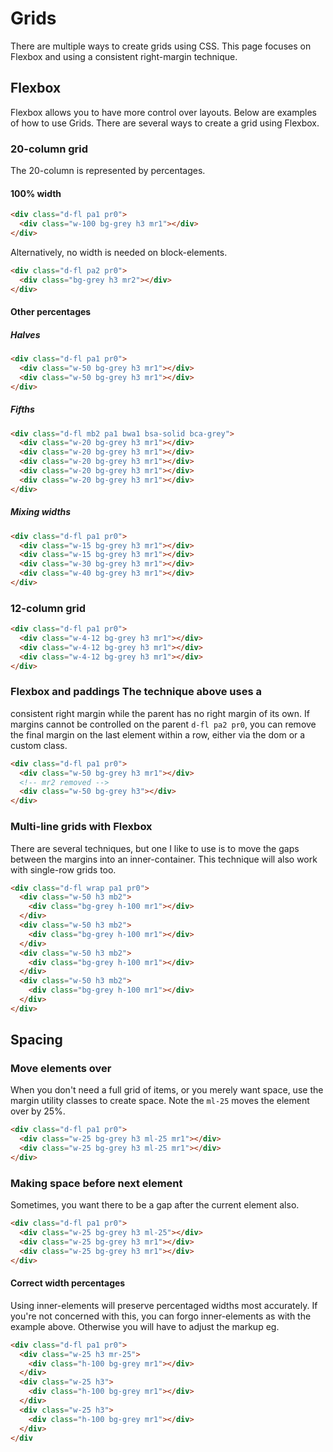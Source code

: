 <link href="https://unpkg.com/preons@0.4.5/dist/preons.css" rel="stylesheet" type="text/css" />

# Grids

There are multiple ways to create grids using CSS. This page focuses on Flexbox and using a consistent right-margin technique.

## Flexbox

Flexbox allows you to have more control over layouts. Below are examples of how to use Grids. There are several ways to create a grid using Flexbox.

### 20-column grid

The 20-column is represented by percentages.

#### 100% width

<!-- example -->
<div class="d-fl mb2 pa1 pr0 bwa1 bsa-solid bca-grey">
    <div class="w-100 bg-grey h3 mr1"></div>
</div>

```html
<div class="d-fl pa1 pr0">
  <div class="w-100 bg-grey h3 mr1"></div>
</div>
```

Alternatively, no width is needed on block-elements.

```html
<div class="d-fl pa2 pr0">
  <div class="bg-grey h3 mr2"></div>
</div>
```

#### Other percentages

##### Halves

<!-- example -->
<div class="d-fl mb2 pa1 pr0 bwa1 bsa-solid bca-grey">
  <div class="w-50 bg-grey h3 mr1"></div>
  <div class="w-50 bg-grey h3 mr1"></div>
</div>

```html
<div class="d-fl pa1 pr0">
  <div class="w-50 bg-grey h3 mr1"></div>
  <div class="w-50 bg-grey h3 mr1"></div>
</div>
```

##### Fifths

<!-- example -->
<div class="d-fl mb2 pa1 pr0 bwa1 bsa-solid bca-grey">
  <div class="w-20 bg-grey h3 mr1"></div>
  <div class="w-20 bg-grey h3 mr1"></div>
  <div class="w-20 bg-grey h3 mr1"></div>
  <div class="w-20 bg-grey h3 mr1"></div>
  <div class="w-20 bg-grey h3 mr1"></div>
</div>

```html
<div class="d-fl mb2 pa1 bwa1 bsa-solid bca-grey">
  <div class="w-20 bg-grey h3 mr1"></div>
  <div class="w-20 bg-grey h3 mr1"></div>
  <div class="w-20 bg-grey h3 mr1"></div>
  <div class="w-20 bg-grey h3 mr1"></div>
  <div class="w-20 bg-grey h3 mr1"></div>
</div>
```

##### Mixing widths

<!-- example -->
<div class="d-fl mb2 pa1 pr0 bwa1 bsa-solid bca-grey">
  <div class="w-15 bg-grey h3 mr1"></div>
  <div class="w-15 bg-grey h3 mr1"></div>
  <div class="w-30 bg-grey h3 mr1"></div>
  <div class="w-40 bg-grey h3 mr1"></div>
</div>

```html
<div class="d-fl pa1 pr0">
  <div class="w-15 bg-grey h3 mr1"></div>
  <div class="w-15 bg-grey h3 mr1"></div>
  <div class="w-30 bg-grey h3 mr1"></div>
  <div class="w-40 bg-grey h3 mr1"></div>
</div>
```

### 12-column grid

<!-- example -->
<div class="d-fl mb2 pa1 pr0 bwa1 bsa-solid bca-grey">
  <div class="w-4-12 bg-grey h3 mr1"></div>
  <div class="w-4-12 bg-grey h3 mr1"></div>
  <div class="w-4-12 bg-grey h3 mr1"></div>
</div>

```html
<div class="d-fl pa1 pr0">
  <div class="w-4-12 bg-grey h3 mr1"></div>
  <div class="w-4-12 bg-grey h3 mr1"></div>
  <div class="w-4-12 bg-grey h3 mr1"></div>
</div>
```

### Flexbox and paddings The technique above uses a

consistent right margin while the parent has no right margin of its own. If
margins cannot be controlled on the parent `d-fl pa2 pr0`, you can remove the final margin on the last element within a row, either via the dom or a custom class.

```html
<div class="d-fl pa1 pr0">
  <div class="w-50 bg-grey h3 mr1"></div>
  <!-- mr2 removed -->
  <div class="w-50 bg-grey h3"></div>
</div>
```

### Multi-line grids with Flexbox

There are several techniques, but one I like to use is to move the gaps between the margins into an inner-container. This technique will also work with single-row grids too.

<!-- example -->
<div class="d-fl mb2 pa1 pr0 pb0 bwa1 bsa-solid bca-grey">
  <div class="w-50 h3 mb1">
    <div class="bg-grey h-100 mr1"></div>
  </div>
  <div class="w-50 h3 mb1">
    <div class="bg-grey h-100 mr1"></div>
  </div>
  <div class="w-50 h3 mb1">
    <div class="bg-grey h-100 mr1"></div>
  </div>
  <div class="w-50 h3 mb1">
    <div class="bg-grey h-100 mr1"></div>
  </div>
</div>

```html
<div class="d-fl wrap pa1 pr0">
  <div class="w-50 h3 mb2">
    <div class="bg-grey h-100 mr1"></div>
  </div>
  <div class="w-50 h3 mb2">
    <div class="bg-grey h-100 mr1"></div>
  </div>
  <div class="w-50 h3 mb2">
    <div class="bg-grey h-100 mr1"></div>
  </div>
  <div class="w-50 h3 mb2">
    <div class="bg-grey h-100 mr1"></div>
  </div>
</div>
```

## Spacing

### Move elements over

When you don't need a full grid of items, or you merely want space, use the margin utility classes to create space. Note the `ml-25` moves the element over by 25%.

<!-- example -->
<div class="d-fl mb2 pa1 pr0 bwa1 bsa-solid bca-grey">
  <div class="w-25 bg-grey h3 ml-25 mr1"></div>
  <div class="w-25 bg-grey h3 ml-25 mr1"></div>
</div>

```html
<div class="d-fl pa1 pr0">
  <div class="w-25 bg-grey h3 ml-25 mr1"></div>
  <div class="w-25 bg-grey h3 ml-25 mr1"></div>
</div>
```

### Making space before next element

Sometimes, you want there to be a gap after the current element also.

<!-- example -->
<div class="d-fl mb2 pa1 pr0 bwa1 bsa-solid bca-grey">
  <div class="w-25 bg-grey h3 mr-25"></div>
  <div class="w-25 bg-grey h3 mr1"></div>
  <div class="w-25 bg-grey h3 mr1"></div>
</div>

```html
<div class="d-fl pa1 pr0">
  <div class="w-25 bg-grey h3 ml-25"></div>
  <div class="w-25 bg-grey h3 mr1"></div>
  <div class="w-25 bg-grey h3 mr1"></div>
</div>
```

#### Correct width percentages

Using inner-elements will preserve percentaged widths most accurately. If you're not concerned with this, you can forgo inner-elements as with the example above. Otherwise you will have to adjust the markup eg.

<!-- example -->
<div class="d-fl mb2 pa1 pr0 bwa1 bsa-solid bca-grey">
  <div class="w-25 h3 mr-25">
    <div class="h-100 bg-grey mr1"></div>
  </div>
  <div class="w-25 h3">
    <div class="h-100 bg-grey mr1"></div>
  </div>
  <div class="w-25 h3">
    <div class="h-100 bg-grey mr1"></div>
  </div>
</div>

```html
<div class="d-fl pa1 pr0">
  <div class="w-25 h3 mr-25">
    <div class="h-100 bg-grey mr1"></div>
  </div>
  <div class="w-25 h3">
    <div class="h-100 bg-grey mr1"></div>
  </div>
  <div class="w-25 h3">
    <div class="h-100 bg-grey mr1"></div>
  </div>
</div
```
